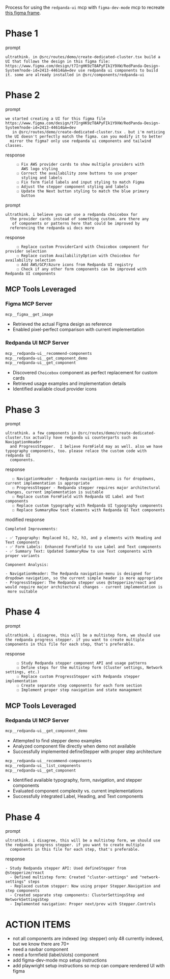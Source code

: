 Process for using the `redpanda-ui` mcp with `figma-dev-mode` mcp to recreate [this figma frame](https://www.figma.com/design/t7IrgHK9zT8APyFIk1Y9XW/RedPanda-Design-System?node-id=2413-44614&m=dev).

# Phase 1
prompt
```
ultrathink. in @src/routes/demo/create-dedicated-cluster.tsx build a UI that follows the design in this figma file: https://www.figma.com/design/t7IrgHK9zT8APyFIk1Y9XW/RedPanda-Design-System?node-id=2413-44614&m=dev use redpanda ui components to build it. some are already installed in @src/components/redpanda-ui
```

# Phase 2
prompt
```
we started creating a UI for this figma file https://www.figma.com/design/t7IrgHK9zT8APyFIk1Y9XW/RedPanda-Design-System?node-id=2413-44614&m=dev
   in @src/routes/demo/create-dedicated-cluster.tsx . but i'm noticing the UI doesn't perfectly match the figma. can you modify it to better 
  mirror the figma? only use redpanda ui components and tailwind classes.
```

response
```
     ☐ Fix AWS provider cards to show multiple providers with  
       AWS logo styling
     ☐ Correct the availability zone buttons to use proper
       styling and labels
     ☐ Fix form field labels and input styling to match Figma
     ☐ Adjust the stepper component styling and labels
     ☐ Update the Next button styling to match the blue primary
       button
```

prompt
```
ultrathink. i believe you can use a redpanda choicebox for 
  the provider cards instead of something custom. are there any
   of components or patterns here that could be improved by 
  referencing the redpanda ui docs more
```

response
```
     ☐ Replace custom ProviderCard with Choicebox component for provider selection   
     ☐ Replace custom AvailabilityOption with Choicebox for availability selection
     ☐ Add AWS/GCP/Azure icons from Redpanda UI registry
     ☐ Check if any other form components can be improved with Redpanda UI components
```

## MCP Tools Leveraged

### Figma MCP Server
```bash
mcp__figma__get_image
```
- Retrieved the actual Figma design as reference
- Enabled pixel-perfect comparison with current implementation

### Redpanda UI MCP Server
```bash
mcp__redpanda-ui__recommend-components
mcp__redpanda-ui__get_component_demo
mcp__redpanda-ui__get_component
```
- Discovered `Choicebox` component as perfect replacement for custom cards
- Retrieved usage examples and implementation details
- Identified available cloud provider icons

# Phase 3
prompt
```
ultrathink. a few components in @src/routes/demo/create-dedicated-cluster.tsx actually have redpanda ui counterparts such as NavigationHeader 
  and ProgressStepper.  I believe FormField may as well. also we have typography components, too. please relace the custom code with redpanda UI 
  components.
```

  response
  ```
     ☐ NavigationHeader - Redpanda navigation-menu is for dropdowns, current implementation is appropriate
     ☐ ProgressStepper - Redpanda stepper requires major architectural changes, current implementation is suitable
     ☐ Replace custom FormField with Redpanda UI Label and Text components
     ☐ Replace custom typography with Redpanda UI typography components  
     ☐ Replace SummaryRow text elements with Redpanda UI Text components
  ```

  modified response
  ```
  Completed Improvements:

  - ✅ Typography: Replaced h1, h2, h3, and p elements with Heading and Text components
  - ✅ Form Labels: Enhanced FormField to use Label and Text components
  - ✅ Summary Text: Updated SummaryRow to use Text components with proper variants

  Component Analysis:

  - NavigationHeader: The Redpanda navigation-menu is designed for dropdown navigation, so the current simple header is more appropriate
  - ProgressStepper: The Redpanda stepper uses @stepperize/react and would require major architectural changes - current implementation is
   more suitable
  ```

# Phase 4
prompt
```
ultrathink. i disagree, this will be a multistep form, we should use the redpanda progress stepper. if you want to create multiple components in this file for each step, that's preferable. 
```

response
```
     ☐ Study Redpanda stepper component API and usage patterns
     ☐ Define steps for the multistep form (Cluster settings, Network settings, etc.)
     ☐ Replace custom ProgressStepper with Redpanda stepper implementation
     ☐ Create separate step components for each form section
     ☐ Implement proper step navigation and state management
```

## MCP Tools Leveraged

### Redpanda UI MCP Server
```bash
mcp__redpanda-ui__get_component_demo
```
- Attempted to find stepper demo examples
- Analyzed component file directly when demo not available
- Successfully implemented defineStepper with proper step architecture
```bash
mcp__redpanda-ui__recommend-components
mcp__redpanda-ui__list_components
mcp__redpanda-ui__get_component
```
- Identified available typography, form, navigation, and stepper components
- Evaluated component complexity vs. current implementations
- Successfully integrated Label, Heading, and Text components

# Phase 4
prompt
```
ultrathink. i disagree, this will be a multistep form, we should use the redpanda progress stepper. if you want to create multiple 
  components in this file for each step, that's preferable.
  ```

response
```
- Study Redpanda stepper API: Used defineStepper from @stepperize/react
  - Defined multistep form: Created "cluster-settings" and "network-settings" steps
  - Replaced custom stepper: Now using proper Stepper.Navigation and step components
  - Created separate step components: ClusterSettingsStep and NetworkSettingsStep
  - Implemented navigation: Proper next/prev with Stepper.Controls
  ```

# ACTION ITEMS
- not all components are indexed (eg: stepper) only 48 currently indexed, but we know there are 70+
- need a navbar component
- need a formfield (label/slots) component
- add figma-dev-mode mcp setup instructions
- add playwright setup instructions so mcp can compare rendered UI with figma
